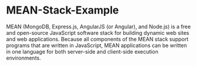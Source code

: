 # MEAN-Stack-Example
MEAN (MongoDB, Express.js, AngularJS (or Angular), and Node.js) is a free and open-source JavaScript software stack for building dynamic web sites and web applications.  Because all components of the MEAN stack support programs that are written in JavaScript, MEAN applications can be written in one language for both server-side and client-side execution environments.
